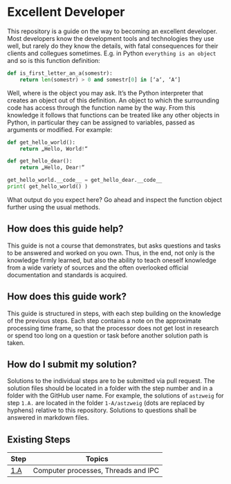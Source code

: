# Excellent Developer

This repository is a guide on the way to becoming an excellent developer. Most developers know the development tools and technologies they use well, but rarely do they know the details, with fatal consequences for their clients and collegues sometimes. E.g. in Python `everything is an object` and so is this function definition:

```Python
def is_first_letter_an_a(somestr):
    return len(somestr) > 0 and somestr[0] in [‘a‘, ‘A‘]
```

Well, where is the object you may ask. It’s the Python interpreter that creates an object out of this definition. An object to which the surrounding code has access through the function name by the way.   From this knowledge it follows that functions can be treated like any other objects in Python, in particular they can be assigned to variables, passed as arguments or modified. For example:

```Python
def get_hello_world():
    return „Hello, World!“

def get_hello_dear():
    return „Hello, Dear!“

get_hello_world.__code__ = get_hello_dear.__code__
print( get_hello_world() )
```

What output do you expect here? Go ahead and inspect the function object further using the usual methods.

## How does this guide help?
This guide is not a course that demonstrates, but asks questions and tasks to be answered and worked on you own. Thus, in the end, not only is the knowledge firmly learned, but also the ability to teach oneself knowledge from a wide variety of sources and the often overlooked official documentation and standards is acquired.

## How does this guide work?
This guide is structured in steps, with each step building on the knowledge of the previous steps. Each step contains a note on the approximate processing time frame, so that the processor does not get lost in research or spend too long on a question or task before another solution path is taken.

## How do I submit my solution?
Solutions to the individual steps are to be submitted via pull request. The solution files should be located in a folder with the step number and in a folder with the GitHub user name. For example, the solutions of `astzweig` for step `1.A.` are located in the folder `1-A/astzweig` (dots are replaced by hyphens) relative to this repository.
Solutions to questions shall be answered in markdown files.

## Existing Steps

| Step | Topics |
| --- | --- |
| [1.A][step_1] | Computer processes, Threads and IPC |

[step_1]: 1-A_Step.md
